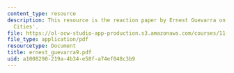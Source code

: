```yaml
---
content_type: resource
description: This resource is the reaction paper by Ernest Guevarra on the topic 'Resilient
  Cities'.
file: https://ol-ocw-studio-app-production.s3.amazonaws.com/courses/11-941-disaster-vulnerability-and-resilience-spring-2005/a1008290219a4b34e58fa74ef048c3b9_ernest_guevarra9.pdf
file_type: application/pdf
resourcetype: Document
title: ernest_guevarra9.pdf
uid: a1008290-219a-4b34-e58f-a74ef048c3b9
---
```

